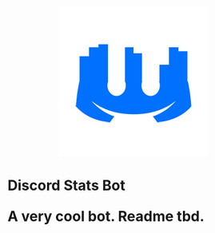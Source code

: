 <p align="center">
    <img src=./img/logo-mini-transparent.png>
    <h1> Discord Stats Bot
</p>

A very cool bot. Readme tbd.